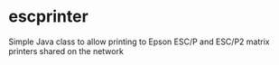 escprinter
==========

Simple Java class to allow printing to Epson ESC/P and ESC/P2 matrix printers shared on the network